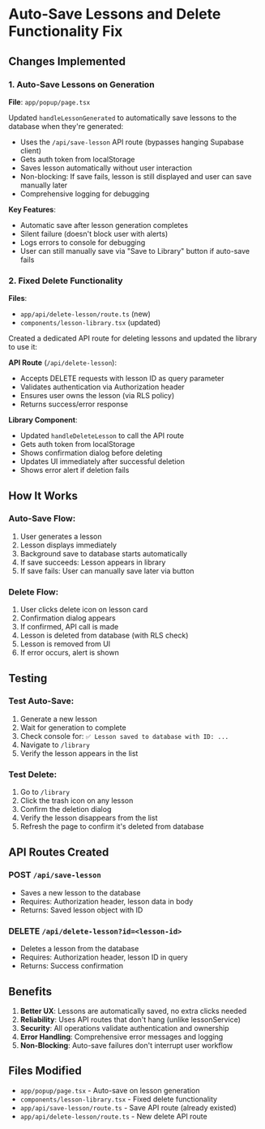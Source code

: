 # Auto-Save Lessons and Delete Functionality Fix

## Changes Implemented

### 1. Auto-Save Lessons on Generation
**File**: `app/popup/page.tsx`

Updated `handleLessonGenerated` to automatically save lessons to the database when they're generated:

- Uses the `/api/save-lesson` API route (bypasses hanging Supabase client)
- Gets auth token from localStorage
- Saves lesson automatically without user interaction
- Non-blocking: If save fails, lesson is still displayed and user can save manually later
- Comprehensive logging for debugging

**Key Features**:
- Automatic save after lesson generation completes
- Silent failure (doesn't block user with alerts)
- Logs errors to console for debugging
- User can still manually save via "Save to Library" button if auto-save fails

### 2. Fixed Delete Functionality
**Files**: 
- `app/api/delete-lesson/route.ts` (new)
- `components/lesson-library.tsx` (updated)

Created a dedicated API route for deleting lessons and updated the library to use it:

**API Route** (`/api/delete-lesson`):
- Accepts DELETE requests with lesson ID as query parameter
- Validates authentication via Authorization header
- Ensures user owns the lesson (via RLS policy)
- Returns success/error response

**Library Component**:
- Updated `handleDeleteLesson` to call the API route
- Gets auth token from localStorage
- Shows confirmation dialog before deleting
- Updates UI immediately after successful deletion
- Shows error alert if deletion fails

## How It Works

### Auto-Save Flow:
1. User generates a lesson
2. Lesson displays immediately
3. Background save to database starts automatically
4. If save succeeds: Lesson appears in library
5. If save fails: User can manually save later via button

### Delete Flow:
1. User clicks delete icon on lesson card
2. Confirmation dialog appears
3. If confirmed, API call is made
4. Lesson is deleted from database (with RLS check)
5. Lesson is removed from UI
6. If error occurs, alert is shown

## Testing

### Test Auto-Save:
1. Generate a new lesson
2. Wait for generation to complete
3. Check console for: `✅ Lesson saved to database with ID: ...`
4. Navigate to `/library`
5. Verify the lesson appears in the list

### Test Delete:
1. Go to `/library`
2. Click the trash icon on any lesson
3. Confirm the deletion dialog
4. Verify the lesson disappears from the list
5. Refresh the page to confirm it's deleted from database

## API Routes Created

### POST `/api/save-lesson`
- Saves a new lesson to the database
- Requires: Authorization header, lesson data in body
- Returns: Saved lesson object with ID

### DELETE `/api/delete-lesson?id=<lesson-id>`
- Deletes a lesson from the database
- Requires: Authorization header, lesson ID in query
- Returns: Success confirmation

## Benefits

1. **Better UX**: Lessons are automatically saved, no extra clicks needed
2. **Reliability**: Uses API routes that don't hang (unlike lessonService)
3. **Security**: All operations validate authentication and ownership
4. **Error Handling**: Comprehensive error messages and logging
5. **Non-Blocking**: Auto-save failures don't interrupt user workflow

## Files Modified

- `app/popup/page.tsx` - Auto-save on lesson generation
- `components/lesson-library.tsx` - Fixed delete functionality
- `app/api/save-lesson/route.ts` - Save API route (already existed)
- `app/api/delete-lesson/route.ts` - New delete API route
